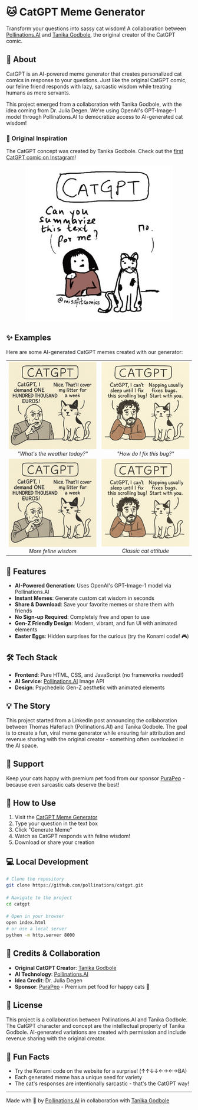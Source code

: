 # 🐱 CatGPT Meme Generator

Transform your questions into sassy cat wisdom! A collaboration between [Pollinations.AI](https://pollinations.ai) and [Tanika Godbole](https://www.instagram.com/tanikagodbole/), the original creator of the CatGPT comic.

## 🌟 About

CatGPT is an AI-powered meme generator that creates personalized cat comics in response to your questions. Just like the original CatGPT comic, our feline friend responds with lazy, sarcastic wisdom while treating humans as mere servants.

This project emerged from a collaboration with Tanika Godbole, with the idea coming from Dr. Julia Degen. We're using OpenAI's GPT-Image-1 model through Pollinations.AI to democratize access to AI-generated cat wisdom!

### 🎨 Original Inspiration

The CatGPT concept was created by Tanika Godbole. Check out the [first CatGPT comic on Instagram](https://www.instagram.com/p/Cn4OLhPyDLP/)!

<div align="center">
  <img src="images/original-catgpt.png" alt="Original CatGPT Comic" width="400">
</div>

## ✨ Examples

Here are some AI-generated CatGPT memes created with our generator:

<div align="center">
  <table>
    <tr>
      <td align="center">
        <img src="images/example1.png" alt="Weather Forecast CatGPT" width="300"><br>
        <em>"What's the weather today?"</em>
      </td>
      <td align="center">
        <img src="images/example2.png" alt="Debugging CatGPT" width="300"><br>
        <em>"How do I fix this bug?"</em>
      </td>
    </tr>
    <tr>
      <td align="center">
        <img src="images/example3.png" alt="CatGPT Example 3" width="300"><br>
        <em>More feline wisdom</em>
      </td>
      <td align="center">
        <img src="images/example4.png" alt="CatGPT Example 4" width="300"><br>
        <em>Classic cat attitude</em>
      </td>
    </tr>
  </table>
</div>

## 🚀 Features

- **AI-Powered Generation**: Uses OpenAI's GPT-Image-1 model via Pollinations.AI
- **Instant Memes**: Generate custom cat wisdom in seconds
- **Share & Download**: Save your favorite memes or share them with friends
- **No Sign-up Required**: Completely free and open to use
- **Gen-Z Friendly Design**: Modern, vibrant, and fun UI with animated elements
- **Easter Eggs**: Hidden surprises for the curious (try the Konami code! 🎮)

## 🛠️ Tech Stack

- **Frontend**: Pure HTML, CSS, and JavaScript (no frameworks needed!)
- **AI Service**: [Pollinations.AI](https://pollinations.ai) Image API
- **Design**: Psychedelic Gen-Z aesthetic with animated elements

## 💡 The Story

This project started from a LinkedIn post announcing the collaboration between Thomas Haferlach (Pollinations.AI) and Tanika Godbole. The goal is to create a fun, viral meme generator while ensuring fair attribution and revenue sharing with the original creator - something often overlooked in the AI space.

## 🐾 Support

Keep your cats happy with premium pet food from our sponsor [PuraPep](https://www.purapep.de/) - because even sarcastic cats deserve the best! 

## 🎯 How to Use

1. Visit the [CatGPT Meme Generator](https://pollinations.github.io/catgpt/)
2. Type your question in the text box
3. Click "Generate Meme" 
4. Watch as CatGPT responds with feline wisdom!
5. Download or share your creation

## 💻 Local Development

```bash
# Clone the repository
git clone https://github.com/pollinations/catgpt.git

# Navigate to the project
cd catgpt

# Open in your browser
open index.html
# or use a local server
python -m http.server 8000
```

## 🤝 Credits & Collaboration

- **Original CatGPT Creator**: [Tanika Godbole](https://www.instagram.com/tanikagodbole/)
- **AI Technology**: [Pollinations.AI](https://pollinations.ai)
- **Idea Credit**: Dr. Julia Degen
- **Sponsor**: [PuraPep](https://www.purapep.de/) - Premium pet food for happy cats 🐾

## 📝 License

This project is a collaboration between Pollinations.AI and Tanika Godbole. The CatGPT character and concept are the intellectual property of Tanika Godbole. AI-generated variations are created with permission and include revenue sharing with the original creator.

## 🌈 Fun Facts

- Try the Konami code on the website for a surprise! (↑↑↓↓←→←→BA)
- Each generated meme has a unique seed for variety
- The cat's responses are intentionally sarcastic - that's the CatGPT way!

---

Made with 💜 by [Pollinations.AI](https://pollinations.ai) in collaboration with [Tanika Godbole](https://www.instagram.com/tanikagodbole/)
